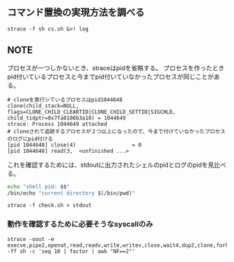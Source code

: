 ## コマンド置換の実現方法を調べる

```shell
strace -f sh cs.sh &>! log
```

## NOTE

プロセスが一つしかないとき、straceはpidを省略する。
プロセスを作ったときpid付いているプロセスと今までpid付いていなかったプロセスが同じことがある。
```
# cloneを実行シているプロセスはpid1044648
clone(child_stack=NULL, flags=CLONE_CHILD_CLEARTID|CLONE_CHILD_SETTID|SIGCHLD, child_tidptr=0x7fa8186b3a10) = 1044649
strace: Process 1044649 attached
# cloneされて追跡するプロセスが２つ以上になったので、今まで付けていなかったプロセスのログにpid付ける
[pid 1044648] close(4)                  = 0
[pid 1044648] read(3,  <unfinished ...>
```

これを確認するためには、stdoutに出力されたシェルのpidとログのpidを見比べる。

```check.sh
echo "shell pid: $$"
/bin/echo "current directory $(/bin/pwd)"
```

```
strace -f check.sh > stdout
```

### 動作を確認するために必要そうなsyscallのみ
```
strace -oout -e execve,pipe2,openat,read,readv,write,writev,close,wait4,dup2,clone,fork,vfork,socket,connect,sendto,recvfrom,fcntl -ff sh -c 'seq 10 | factor | awk "NF==2"'
```
